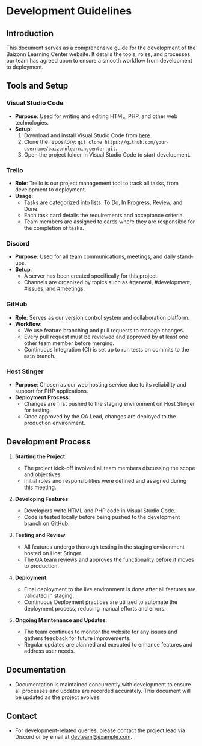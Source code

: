 # Development Guidelines

## Introduction
This document serves as a comprehensive guide for the development of the Baizonn Learning Center website. It details the tools, roles, and processes our team has agreed upon to ensure a smooth workflow from development to deployment.

## Tools and Setup

### Visual Studio Code
- **Purpose**: Used for writing and editing HTML, PHP, and other web technologies.
- **Setup**:
  1. Download and install Visual Studio Code from [here](https://code.visualstudio.com/).
  2. Clone the repository: `git clone https://github.com/your-username/baizonnlearningcenter.git`.
  3. Open the project folder in Visual Studio Code to start development.

### Trello
- **Role**: Trello is our project management tool to track all tasks, from development to deployment.
- **Usage**:
  - Tasks are categorized into lists: To Do, In Progress, Review, and Done.
  - Each task card details the requirements and acceptance criteria.
  - Team members are assigned to cards where they are responsible for the completion of tasks.

### Discord
- **Purpose**: Used for all team communications, meetings, and daily stand-ups.
- **Setup**:
  - A server has been created specifically for this project.
  - Channels are organized by topics such as #general, #development, #issues, and #meetings.

### GitHub
- **Role**: Serves as our version control system and collaboration platform.
- **Workflow**:
  - We use feature branching and pull requests to manage changes.
  - Every pull request must be reviewed and approved by at least one other team member before merging.
  - Continuous Integration (CI) is set up to run tests on commits to the `main` branch.

### Host Stinger
- **Purpose**: Chosen as our web hosting service due to its reliability and support for PHP applications.
- **Deployment Process**:
  - Changes are first pushed to the staging environment on Host Stinger for testing.
  - Once approved by the QA Lead, changes are deployed to the production environment.

## Development Process

1. **Starting the Project**:
   - The project kick-off involved all team members discussing the scope and objectives.
   - Initial roles and responsibilities were defined and assigned during this meeting.

2. **Developing Features**:
   - Developers write HTML and PHP code in Visual Studio Code.
   - Code is tested locally before being pushed to the development branch on GitHub.

3. **Testing and Review**:
   - All features undergo thorough testing in the staging environment hosted on Host Stinger.
   - The QA team reviews and approves the functionality before it moves to production.

4. **Deployment**:
   - Final deployment to the live environment is done after all features are validated in staging.
   - Continuous Deployment practices are utilized to automate the deployment process, reducing manual efforts and errors.

5. **Ongoing Maintenance and Updates**:
   - The team continues to monitor the website for any issues and gathers feedback for future improvements.
   - Regular updates are planned and executed to enhance features and address user needs.

## Documentation
- Documentation is maintained concurrently with development to ensure all processes and updates are recorded accurately. This document will be updated as the project evolves.

## Contact
- For development-related queries, please contact the project lead via Discord or by email at [devteam@example.com](mailto:devteam@example.com).

